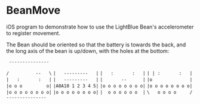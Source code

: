 BeanMove
========

iOS program to demonstrate how to use the LightBlue Bean's accelerometer to register movement.

The Bean should be oriented so that the battery is towards the back, and the long axis
of the bean is up/down, with the holes at the bottom:

` ---------------`

`/          --   \`
`|   ---------   |`
`|   :       :   |`
`| | :       :   |`
`|   :       :   |`
`|   ---------   |`
`|       --      |`
`|o              |`
`|o o o         o|`
`|A0A10 1 2 3 4 5|`
`|o o o o o o o o|`
`|o o o o o o o o|`
`|o o o o o o o o|`
`|o o o o o o o o|`
`|  o o o o o o  |`
`\   o o o o     /`
` ---------------`

 
 